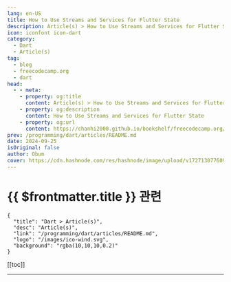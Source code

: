 ```yaml
---
lang: en-US
title: How to Use Streams and Services for Flutter State
description: Article(s) > How to Use Streams and Services for Flutter State
icon: iconfont icon-dart
category: 
  - Dart
  - Article(s)
tag: 
  - blog
  - freecodecamp.org
  - dart
head:
  - - meta:
    - property: og:title
      content: Article(s) > How to Use Streams and Services for Flutter State
    - property: og:description
      content: How to Use Streams and Services for Flutter State
    - property: og:url
      content: https://chanhi2000.github.io/bookshelf/freecodecamp.org/flutter-streams-and-services.html
prev: /programming/dart/articles/README.md
date: 2024-09-25
isOriginal: false
author: Obum
cover: https://cdn.hashnode.com/res/hashnode/image/upload/v1727130776096/a52147fe-e05a-45e7-af73-9f7a9a8510b5.png
---
```


# {{ $frontmatter.title }} 관련

```component VPCard
{
  "title": "Dart > Article(s)",
  "desc": "Article(s)",
  "link": "/programming/dart/articles/README.md",
  "logo": "/images/ico-wind.svg",
  "background": "rgba(10,10,10,0.2)"
}
```

[[toc]]

---

<SiteInfo
  name="How to Use Streams and Services for Flutter State"
  desc="Among the many state management architectures in Flutter, combining Dart streams with singleton classes (services) is an unpopular yet easy architecture. In this article, we’ll explore how to achieve this combination for app-wide state in Flutter. Ta..."
  url="https://freecodecamp.org/news/flutter-streams-and-services/"
  logo="https://cdn.freecodecamp.org/universal/favicons/favicon.ico"
  preview="https://cdn.hashnode.com/res/hashnode/image/upload/v1727130776096/a52147fe-e05a-45e7-af73-9f7a9a8510b5.png"/>

<!-- TODO: 작성 -->

<!--                            
<p>Among the many state management architectures in Flutter, combining Dart streams with singleton classes (services) is an unpopular yet easy architecture.</p>
<p>In this article, we’ll explore how to achieve this combination for app-wide state in Flutter.</p>
<h2 id="heading-table-of-contents">Table of Contents</h2>
<ul>
<li><p><a class="post-section-overview" href="#heading-what-is-app-wide-state-in-flutter">What is App-wide State in Flutter?</a></p>
</li>
<li><p><a class="post-section-overview" href="#heading-what-is-a-stream-in-dart">What is a Stream in Dart?</a></p>
</li>
<li><p><a class="post-section-overview" href="#heading-how-to-create-a-stream-in-dart">How to Create a Stream in Dart</a></p>
</li>
<li><p><a class="post-section-overview" href="#heading-how-to-create-singleton-class-instances-or-services">How to Create Singleton Class Instances (or Services)</a></p>
</li>
<li><p><a class="post-section-overview" href="#heading-how-to-manipulate-state-streams-within-services">How to Manipulate State (streams) Within Services</a></p>
</li>
<li><p><a target="_blank" href="https://untitled+.vscode-resource.vscode-cdn.net/Untitled-1#heading-how-to-manipulate-state-streams-within-services">How to Use Dart Streams in Flutter Widgets</a></p>
</li>
<li><p><a class="post-section-overview" href="#heading-how-to-make-a-service-depend-on-another">How to Make a Service Depend on Another</a></p>
</li>
<li><p><a class="post-section-overview" href="#heading-how-to-improve-streams-with-rxdart-classes-and-extensions">How to Improve Streams with rxdart Classes and Extensions</a></p>
</li>
<li><p><a class="post-section-overview" href="#heading-how-to-update-state-in-applifecycle-callbacks">How to Update State in AppLifecycle Callbacks</a></p>
</li>
<li><p><a target="_blank" href="https://untitled+.vscode-resource.vscode-cdn.net/Untitled-1#heading-how-to-improve-streams-with-rxdart-classes-and-extensions">Flexibi</a><a class="post-section-overview" href="#heading-flexibility-in-state-management">l</a><a target="_blank" href="https://untitled+.vscode-resource.vscode-cdn.net/Untitled-1#heading-how-to-improve-streams-with-rxdart-classes-and-extensions">ity in</a> <a class="post-section-overview" href="#heading-flexibility-in-state-management">State Management</a></p>
</li>
<li><p><a class="post-section-overview" href="#heading-summary">Summary</a></p>
</li>
</ul>
<h2 id="heading-what-is-app-wide-state-in-flutter">What is App-wide State in Flutter?</h2>
<p>App-wide state comprises all variables that are relevant to multiple widgets at the same time. By app-wide state, we don't mean the state that is attached to <code>StatefulWidgets</code>. Those are ephemeral state. Updating them requires local or scoped calls to <a target="_blank" href="https://api.flutter.dev/flutter/widgets/State/setState.html">setState</a>.</p>
<p>In Flutter, app-wide state usually has a separate logical management from UI code. This separated logic is called a state management architecture. We have many state management architectures with which we can engineer app-wide state. Examples include <a target="_blank" href="https://github.com/obumnwabude/write/blob/main/2024/flutter/get-the-link">Provider</a>, <a target="_blank" href="https://github.com/obumnwabude/write/blob/main/2024/flutter/get-the-link">InheritedWidget</a>, <a target="_blank" href="https://github.com/obumnwabude/write/blob/main/2024/flutter/get-the-link">Riverpod</a>, <a target="_blank" href="https://github.com/obumnwabude/write/blob/main/2024/flutter/get-the-link">Bloc</a>, <a target="_blank" href="https://github.com/obumnwabude/write/blob/main/2024/flutter/get-the-link">Redux</a>, <a target="_blank" href="https://github.com/obumnwabude/write/blob/main/2024/flutter/get-the-link">Stacked</a>, and so on. Each of these state management architectures are efficient, good, and opinionated.</p>
<p>While your choice of architecture could vary based on different factors, consider adopting the following architecture in your projects. It involves using Dart streams and services (singleton classes) for keeping track of your app's state.</p>
<h2 id="heading-what-is-a-stream-in-dart">What is a Stream in Dart?</h2>
<p>A <a target="_blank" href="https://dart.dev/libraries/dart-async#stream">stream</a> continuously emits values. You can listen to a stream and constantly get new values when they are emitted. Streams in Dart are the equivalent of <a target="_blank" href="https://rxjs.dev/guide/observable"><code>Observable</code></a> in JavaScript.</p>
<p>In Dart, streams are different from <a target="_blank" href="https://dart.dev/libraries/dart-async#future">futures</a>. The difference is that while a future resolves to one value, a stream will continuously emit various values during its life.</p>
<p>Let's say we have a <code>counter</code> stream that keeps track of some current integer count. This count could be incremented or decremented. To use the values emitted by this <code>counter</code> stream, you listen to the <code>counter</code>. Listening implies calling the <code>.listen</code> method on the stream and handling the emitted value.</p>
<pre class="language-dart" tabindex="0"><code class="language-dart">counter<span class="token punctuation">.</span><span class="token function">listen</span><span class="token punctuation">(</span><span class="token punctuation">(</span>int value<span class="token punctuation">)</span> <span class="token operator">=</span><span class="token operator">&gt;</span> <span class="token function">print</span><span class="token punctuation">(</span><span class="token string-literal"><span class="token string">'Got </span><span class="token interpolation"><span class="token punctuation">$</span><span class="token expression">value</span></span><span class="token string">.'</span></span><span class="token punctuation">)</span><span class="token punctuation">)</span><span class="token punctuation">;</span>
</code></pre>
<h2 id="heading-how-to-create-a-stream-in-dart">How to Create a Stream in Dart</h2>
<p>The <a target="_blank" href="https://dart.dev/libraries/dart-async#stream"><code>Stream</code></a> class comes with multiple factory constructors. They allow you to create various streams for various purposes. They include:</p>
<ul>
<li><p><code>Stream.empty</code></p>
</li>
<li><p><code>Stream.value</code></p>
</li>
<li><p><code>Stream.error</code></p>
</li>
<li><p><code>Stream.fromFuture</code></p>
</li>
<li><p><code>Stream.fromFutures</code></p>
</li>
<li><p><code>Stream.fromIterable</code></p>
</li>
<li><p><code>Stream.multi</code></p>
</li>
<li><p><code>Stream.periodic</code></p>
</li>
<li><p><code>Stream.eventTransformed</code></p>
</li>
</ul>
<p>Each constructor serves a specific purpose as its name suggests.</p>
<p>Another technique of creating a <code>Stream</code> is by obtaining it from a <code>StreamController</code>. You will have to create the <code>StreamController</code> yourself. The advantage of doing this is that the controller allows you to <em>add</em> values to it. When you add values to the controller, they get emitted to listeners of its stream.</p>
<pre class="language-dart" tabindex="0"><code class="language-dart"><span class="token keyword">import</span> <span class="token string-literal"><span class="token string">'dart:async'</span></span><span class="token punctuation">;</span>

<span class="token keyword">void</span> <span class="token function">main</span><span class="token punctuation">(</span><span class="token punctuation">)</span> <span class="token punctuation">{</span>
  <span class="token keyword">final</span> counterCtrl <span class="token operator">=</span> <span class="token class-name">StreamController</span><span class="token generics"><span class="token punctuation">&lt;</span>int<span class="token punctuation">&gt;</span></span><span class="token punctuation">(</span><span class="token punctuation">)</span><span class="token punctuation">;</span>
  counterCtrl<span class="token punctuation">.</span>stream<span class="token punctuation">.</span><span class="token function">listen</span><span class="token punctuation">(</span>print<span class="token punctuation">)</span><span class="token punctuation">;</span>
  counterCtrl<span class="token punctuation">.</span><span class="token function">add</span><span class="token punctuation">(</span><span class="token number">1</span><span class="token punctuation">)</span><span class="token punctuation">;</span> <span class="token comment">// prints 1</span>
<span class="token punctuation">}</span>
</code></pre>
<p>The problem with the default <code>StreamController</code> from the <code>dart:async</code> library is that it allows only one listener. It is unicast. If you attempt attaching another listener to this stream obtained from <code>StreamController</code>, it will throw a "bad state" error.</p>
<p>This issue is solved by the <code>BehaviorSubject</code> class from the <a target="_blank" href="https://pub.dev/packages/rxdart"><code>rxdart</code></a> package. Technically, <code>BehaviorSubject</code> is a <code>StreamController</code>. The difference is that it has more features like:</p>
<ol>
<li><p>Allows multiple listeners (very important).</p>
</li>
<li><p>Caches the latest emitted value or error.</p>
</li>
<li><p>Emits the latest cached value/error to a new listener once it newly subscribes.</p>
</li>
<li><p>Allows you to synchronously read the current (or last emitted) value from it.</p>
</li>
<li><p>Allows you to add values to it if it doesn't yet have any listener (the default <code>StreamController</code> doesn’t allow this).</p>
</li>
</ol>
<p>The <code>rxdart</code> package extends the capabilities of Dart streams. For example, it provides you with <code>BehaviorSubject</code>. Also, it exposes classes and extensions that allow more stream manipulations. To use the <code>rxdart</code> package, add it to your project's dependencies from pub using the following command:</p>
<pre class="language-bash" tabindex="0"><code class="language-bash">flutter pub <span class="token function">add</span> rxdart
</code></pre>
<p>Then import it in your project's Dart files. From there, you can create <code>BehaviorSubject</code> (more robust <code>StreamController</code>) that can allow multiple listeners while allowing you to control them (adding values to the streams).</p>
<pre class="language-dart" tabindex="0"><code class="language-dart"><span class="token keyword">import</span> <span class="token string-literal"><span class="token string">'package:rxdart/rxdart.dart'</span></span><span class="token punctuation">;</span>

<span class="token keyword">void</span> <span class="token function">main</span><span class="token punctuation">(</span><span class="token punctuation">)</span> <span class="token punctuation">{</span>
  <span class="token comment">// Create a BehaviorSubject.</span>
  <span class="token comment">//</span>
  <span class="token comment">// Asides from creating the BehaviorSubject, we can also  </span>
  <span class="token comment">// immediately add a value to it using Dart's cascade operator.</span>
  <span class="token keyword">final</span> counterBS <span class="token operator">=</span> <span class="token class-name">BehaviorSubject</span><span class="token generics"><span class="token punctuation">&lt;</span>int<span class="token punctuation">&gt;</span></span><span class="token punctuation">(</span><span class="token punctuation">)</span><span class="token punctuation">.</span><span class="token punctuation">.</span><span class="token function">add</span><span class="token punctuation">(</span><span class="token number">0</span><span class="token punctuation">)</span><span class="token punctuation">;</span>

  counterBS<span class="token punctuation">.</span>stream<span class="token punctuation">.</span><span class="token function">listen</span><span class="token punctuation">(</span>print<span class="token punctuation">)</span><span class="token punctuation">;</span> <span class="token comment">// prints 0</span>
  counterBS<span class="token punctuation">.</span>stream<span class="token punctuation">.</span><span class="token function">listen</span><span class="token punctuation">(</span>print<span class="token punctuation">)</span><span class="token punctuation">;</span> <span class="token comment">// prints 0</span>
  counterBS<span class="token punctuation">.</span><span class="token function">add</span><span class="token punctuation">(</span><span class="token number">1</span><span class="token punctuation">)</span><span class="token punctuation">;</span> <span class="token comment">// prints 1 twice</span>
<span class="token punctuation">}</span>
</code></pre>
<p>Now that we can create streams (and listen to them), we need the exact same streams to be available to every part of our Flutter apps.</p>
<p>To ensure that it is the same instance of streams that different parts of our Flutter apps are accessing, we can expose the streams from singleton class instances that we create in the project.</p>
<h2 id="heading-how-to-create-singleton-class-instances-or-services">How to Create Singleton Class Instances (or Services)</h2>
<p>When something is called a singleton, it means only one of it exists. For example, we can say the sun is a singleton star because we have only one sun.</p>
<p>When it comes to programming, we use a singleton when we need the same copy of an object everywhere. Already, the <a target="_blank" href="https://en.m.wikipedia.org/wiki/Static_variable"><code>static</code></a> properties of a class are singletons to every instance of that class. When you declare a field or method as <code>static</code>, you're telling the runtime engine to always reuse the same static item.</p>
<p>This explains why <code>static</code> properties are used as constants. It's another reason why we use them without instantiating an object. Furthermore, in Flutter, we conventionally use static properties as a means to obtain new or existing instances of a class. For example, many Flutter classes (<code>MediaQuery</code>, <code>Navigator</code>, <code>ThemeData</code>, and so on) have a static <code>.of</code> method for obtaining their instances.</p>
<p>In this streams and services architecture, we expose only one instance from a class with the <code>static</code> keyword. At the same time, we hide that class constructor. Hiding the constructor ensures that no other Dart code outside the Dart file can create another instance of the same class. Doing this maintains the instance as a singleton.</p>
<p>Following common conventions, we can call this class a service. Any other Dart file in the project can listen to the exposed stream(s) from the service class and always get updated values emitted to it.</p>
<p>Services here are holders of app-wide state. Each service is a logical container of related features. In any other part of the code, through these services, we can access app-wide state variables (in our case, streams). In a production application, we could have an authentication service, another for notifications, another for files, and so on.</p>
<p>To have an app-wide available service (singleton class) with a stream in it:</p>
<ol>
<li><p>Create a service class.</p>
</li>
<li><p>Create a private constructor (so that no other Dart code outside the class can instantiate it).</p>
</li>
<li><p>Create a static private instance of that very class.</p>
</li>
<li><p>Expose this private instance as the singleton.</p>
</li>
<li><p>Create a private <code>BehaviorSubject</code> in that class.</p>
</li>
<li><p>Expose the <code>BehaviorSubject</code> stream as a public static getter from the class.</p>
</li>
</ol>
<pre class="language-dart" tabindex="0"><code class="language-dart"><span class="token comment">/* In counter_service.dart file */</span>
<span class="token keyword">import</span> <span class="token string-literal"><span class="token string">'package:rxdart/rxdart.dart'</span></span><span class="token punctuation">;</span>

<span class="token comment">// 1. Create a class</span>
<span class="token comment">// </span>
<span class="token comment">// The class name with "Service" appended to it indicates </span>
<span class="token comment">// that it is an app-wide state object.</span>
<span class="token keyword">class</span> <span class="token class-name">CounterService</span> <span class="token punctuation">{</span>
  <span class="token comment">// 2. Create a private constructor.</span>
  <span class="token comment">//</span>
  <span class="token comment">// This "just-underscore" constructor works. If we want, we could  </span>
  <span class="token comment">// still add a name after the underscore. The main thing is that </span>
  <span class="token comment">// underscore makes the constructor to be a private one.</span>
  <span class="token class-name">CounterService</span><span class="token punctuation">.</span><span class="token function">_</span><span class="token punctuation">(</span><span class="token punctuation">)</span><span class="token punctuation">;</span>

  <span class="token comment">// 3. Create a static private instance.</span>
  <span class="token comment">// </span>
  <span class="token comment">// Prefixing underscore (_) to the variable name makes it private.</span>
  <span class="token comment">// By being private, no other Dart code outside this file can directly </span>
  <span class="token comment">// access it.</span>
  <span class="token keyword">static</span> <span class="token keyword">final</span> _instance <span class="token operator">=</span> <span class="token class-name">CounterService</span><span class="token punctuation">.</span><span class="token function">_</span><span class="token punctuation">(</span><span class="token punctuation">)</span><span class="token punctuation">;</span>

  <span class="token comment">// 4. Expose this private instance as the singleton.</span>
  <span class="token keyword">static</span> <span class="token class-name">CounterService</span> <span class="token keyword">get</span> instance <span class="token operator">=</span><span class="token operator">&gt;</span> _instance<span class="token punctuation">;</span>

  <span class="token comment">// 5. Create a private BehaviorSubject.</span>
  <span class="token keyword">final</span> _counterBS <span class="token operator">=</span> <span class="token class-name">BehaviorSubject</span><span class="token generics"><span class="token punctuation">&lt;</span>int<span class="token punctuation">&gt;</span></span><span class="token punctuation">(</span><span class="token punctuation">)</span><span class="token punctuation">.</span><span class="token punctuation">.</span><span class="token function">add</span><span class="token punctuation">(</span><span class="token number">0</span><span class="token punctuation">)</span><span class="token punctuation">;</span>

  <span class="token comment">// 6. Expose the BehaviorSubject's Stream.</span>
  <span class="token class-name">Stream</span><span class="token generics"><span class="token punctuation">&lt;</span>int<span class="token punctuation">&gt;</span></span> <span class="token keyword">get</span> countStream <span class="token operator">=</span><span class="token operator">&gt;</span> _counterBS<span class="token punctuation">.</span>stream<span class="token punctuation">;</span>

  <span class="token comment">// Also, if need be, expose the BehaviorSubject's current as a getter.</span>
  int <span class="token keyword">get</span> currentCount <span class="token operator">=</span><span class="token operator">&gt;</span> _counterBS<span class="token punctuation">.</span>value<span class="token punctuation">;</span>
<span class="token punctuation">}</span>

<span class="token comment">/* In any other Dart file in the project */</span>
<span class="token keyword">import</span> <span class="token string-literal"><span class="token string">'counter_service.dart'</span></span>

<span class="token comment">// Attach a listener to the stream</span>
<span class="token class-name">CounterService</span><span class="token punctuation">.</span>instance<span class="token punctuation">.</span>countStream<span class="token punctuation">.</span><span class="token function">listen</span><span class="token punctuation">(</span><span class="token punctuation">(</span>count<span class="token punctuation">)</span> <span class="token punctuation">{</span>
   <span class="token comment">// Use the count as use wish. Code you write within this </span>
   <span class="token comment">// listener's block will be called whenever count is </span>
   <span class="token comment">// update/re-emitted.</span>

   <span class="token function">print</span><span class="token punctuation">(</span>count<span class="token punctuation">)</span><span class="token punctuation">;</span> <span class="token comment">// prints 0</span>
<span class="token punctuation">}</span><span class="token punctuation">)</span><span class="token punctuation">;</span>

<span class="token comment">// Read the current stream value just once without subscribing</span>
<span class="token function">print</span><span class="token punctuation">(</span><span class="token class-name">CounterService</span><span class="token punctuation">.</span>instance<span class="token punctuation">.</span>currentCount<span class="token punctuation">)</span><span class="token punctuation">;</span> <span class="token comment">// prints 0</span>
</code></pre>
<h2 id="heading-how-to-manipulate-state-streams-within-services">How to Manipulate State (Streams) Within Services</h2>
<p>Most times, each service will have multiple streams. This is as expected, given that, for a given logical state feature, there would be multiple variables affecting it. Therefore, where need be, don't hesitate to declare multiple <code>BehaviorSubject</code> (while exposing their streams) within the same service class.</p>
<p>For each stream, you want to control its data. That's why we are using <code>BehaviorSubject</code>, so that we can add values to it when there is a need to update state.</p>
<p>Different events (whether from the user or your servers) can be the cause of such state updates. You want to trigger state updates (or add values to streams) anytime those events occur.</p>
<p>You could always poll your backend and emit changes to your streams if any event happens. You could also emit values based on changes in other services. In addition, if need be, services should also expose relevant methods that will update their streams. In turn, other parts of the app can call these methods and trigger changes. The obvious advantage is that every listener will respectively get the new stream value emitted to them.</p>
<pre class="language-dart" tabindex="0"><code class="language-dart"><span class="token comment">/* In counter_service.dart file */</span>
<span class="token keyword">import</span> <span class="token string-literal"><span class="token string">'package:rxdart/rxdart.dart'</span></span><span class="token punctuation">;</span>

<span class="token keyword">class</span> <span class="token class-name">CounterService</span> <span class="token punctuation">{</span>
  <span class="token class-name">CounterService</span><span class="token punctuation">.</span><span class="token function">_</span><span class="token punctuation">(</span><span class="token punctuation">)</span><span class="token punctuation">;</span>
  <span class="token keyword">static</span> <span class="token keyword">final</span> _instance <span class="token operator">=</span> <span class="token class-name">CounterService</span><span class="token punctuation">.</span><span class="token function">_</span><span class="token punctuation">(</span><span class="token punctuation">)</span><span class="token punctuation">;</span>
  <span class="token keyword">static</span> <span class="token class-name">CounterService</span> <span class="token keyword">get</span> instance <span class="token operator">=</span><span class="token operator">&gt;</span> _instance<span class="token punctuation">;</span>

  <span class="token keyword">final</span> _counterBS <span class="token operator">=</span> <span class="token class-name">BehaviorSubject</span><span class="token generics"><span class="token punctuation">&lt;</span>int<span class="token punctuation">&gt;</span></span><span class="token punctuation">(</span><span class="token punctuation">)</span><span class="token punctuation">.</span><span class="token punctuation">.</span><span class="token function">add</span><span class="token punctuation">(</span><span class="token number">0</span><span class="token punctuation">)</span><span class="token punctuation">;</span>
  <span class="token class-name">Stream</span><span class="token generics"><span class="token punctuation">&lt;</span>int<span class="token punctuation">&gt;</span></span> <span class="token keyword">get</span> countStream <span class="token operator">=</span><span class="token operator">&gt;</span> _counterBS<span class="token punctuation">.</span>stream<span class="token punctuation">;</span>
  int <span class="token keyword">get</span> currentCount <span class="token operator">=</span><span class="token operator">&gt;</span> _counterBS<span class="token punctuation">.</span>value<span class="token punctuation">;</span>

  <span class="token comment">// Incrementing/Decrementing the counter will trigger state updates.</span>
  <span class="token keyword">void</span> <span class="token function">incrementCount</span><span class="token punctuation">(</span><span class="token punctuation">)</span> <span class="token operator">=</span><span class="token operator">&gt;</span> _counterBS<span class="token punctuation">.</span><span class="token function">add</span><span class="token punctuation">(</span>currentCount <span class="token operator">+</span> <span class="token number">1</span><span class="token punctuation">)</span><span class="token punctuation">;</span>
  <span class="token keyword">void</span> <span class="token function">decrementCount</span><span class="token punctuation">(</span><span class="token punctuation">)</span> <span class="token operator">=</span><span class="token operator">&gt;</span> _counterBS<span class="token punctuation">.</span><span class="token function">add</span><span class="token punctuation">(</span>currentCount <span class="token operator">-</span> <span class="token number">1</span><span class="token punctuation">)</span><span class="token punctuation">;</span>
<span class="token punctuation">}</span>

<span class="token comment">/* In another Dart file in the project */</span>
<span class="token keyword">import</span> <span class="token string-literal"><span class="token string">'counter_service.dart'</span></span>

<span class="token keyword">void</span> <span class="token function">main</span><span class="token punctuation">(</span><span class="token punctuation">)</span> <span class="token punctuation">{</span>
  <span class="token keyword">final</span> service <span class="token operator">=</span> <span class="token class-name">CounterService</span><span class="token punctuation">.</span>instance<span class="token punctuation">;</span>
  service<span class="token punctuation">.</span>countStream<span class="token punctuation">.</span><span class="token function">listen</span><span class="token punctuation">(</span>print<span class="token punctuation">)</span><span class="token punctuation">;</span> <span class="token comment">// prints 0</span>
  service<span class="token punctuation">.</span><span class="token function">incrementCount</span><span class="token punctuation">(</span><span class="token punctuation">)</span><span class="token punctuation">;</span> <span class="token comment">// causes 1 to be printed</span>
  service<span class="token punctuation">.</span><span class="token function">decrementCount</span><span class="token punctuation">(</span><span class="token punctuation">)</span><span class="token punctuation">;</span> <span class="token comment">// causes 0 to be printed</span>
<span class="token punctuation">}</span>
</code></pre>
<p>For a more concrete example, let's say we have an <code>AuthenticationService</code>. It declares some <code>_userBS</code> and exposes a <code>currentUser</code> stream with type <code>Stream&lt;User?&gt;</code>, the user will be valid if authenticated or <code>null</code> if signed out. This auth service will naturally have <code>signIn</code> and <code>signOut</code> which can both add values to <code>_userBS</code>. The sign-up and login screens can each call <code>signIn</code> whereas the “switch account” and “log out” buttons can each call <code>signOut</code>.</p>
<pre class="language-dart" tabindex="0"><code class="language-dart"><span class="token comment">/* In user.dart */</span>
<span class="token comment">// A simple user with only email and username for demo purposes. </span>
<span class="token comment">// Your User model/schema would have more properties.</span>
<span class="token keyword">class</span> <span class="token class-name">User</span> <span class="token punctuation">{</span>
  <span class="token keyword">final</span> <span class="token class-name">String</span> email<span class="token punctuation">;</span>
  <span class="token keyword">final</span> <span class="token class-name">String</span> username<span class="token punctuation">;</span>

  <span class="token keyword">const</span> <span class="token class-name">User</span><span class="token punctuation">(</span><span class="token keyword">this</span><span class="token punctuation">.</span>email<span class="token punctuation">,</span> <span class="token keyword">this</span><span class="token punctuation">.</span>username<span class="token punctuation">)</span><span class="token punctuation">;</span>
<span class="token punctuation">}</span>

<span class="token comment">/* In authentication_service.dart */</span>
<span class="token keyword">import</span> <span class="token string-literal"><span class="token string">'package:rxdart/rxdart.dart'</span></span><span class="token punctuation">;</span>
<span class="token keyword">import</span> <span class="token string-literal"><span class="token string">'user.dart'</span></span><span class="token punctuation">;</span>

<span class="token keyword">class</span> <span class="token class-name">AuthenticationService</span> <span class="token punctuation">{</span>
   <span class="token class-name">AuthenticationService</span><span class="token punctuation">.</span><span class="token function">_</span><span class="token punctuation">(</span><span class="token punctuation">)</span><span class="token punctuation">;</span>
   <span class="token keyword">static</span> <span class="token keyword">final</span> _instance <span class="token operator">=</span> <span class="token class-name">AuthenticationService</span><span class="token punctuation">.</span><span class="token function">_</span><span class="token punctuation">(</span><span class="token punctuation">)</span><span class="token punctuation">;</span>
   <span class="token keyword">static</span> <span class="token class-name">AuthenticationService</span> instance <span class="token operator">=</span><span class="token operator">&gt;</span> _instance<span class="token punctuation">;</span>

   <span class="token comment">// User BehaviorSubject and its stream.</span>
   <span class="token keyword">final</span> _userBS <span class="token operator">=</span> <span class="token class-name">BehaviorSubject</span><span class="token generics"><span class="token punctuation">&lt;</span><span class="token class-name">User</span><span class="token operator">?</span><span class="token punctuation">&gt;</span></span><span class="token punctuation">(</span><span class="token punctuation">)</span><span class="token punctuation">.</span><span class="token punctuation">.</span><span class="token function">add</span><span class="token punctuation">(</span><span class="token keyword">null</span><span class="token punctuation">)</span><span class="token punctuation">;</span>
   <span class="token class-name">Stream</span><span class="token generics"><span class="token punctuation">&lt;</span><span class="token class-name">User</span><span class="token operator">?</span><span class="token punctuation">&gt;</span></span> <span class="token keyword">get</span> currentUser <span class="token operator">=</span><span class="token operator">&gt;</span> _userBS<span class="token punctuation">.</span>stream<span class="token punctuation">;</span>

   <span class="token comment">// signIn adds a new User to the stream.</span>
   <span class="token keyword">void</span> <span class="token function">signIn</span><span class="token punctuation">(</span><span class="token class-name">String</span> email<span class="token punctuation">,</span> <span class="token class-name">String</span> username<span class="token punctuation">}</span><span class="token punctuation">)</span> <span class="token punctuation">{</span>
     _userBS<span class="token punctuation">.</span><span class="token function">add</span><span class="token punctuation">(</span><span class="token class-name">User</span><span class="token punctuation">(</span>email<span class="token punctuation">,</span> username<span class="token punctuation">)</span><span class="token punctuation">)</span><span class="token punctuation">;</span>
   <span class="token punctuation">}</span>

   <span class="token comment">// signOut sets the currentUser as null</span>
   <span class="token keyword">void</span> <span class="token function">signOut</span><span class="token punctuation">(</span><span class="token punctuation">)</span> <span class="token operator">=</span><span class="token operator">&gt;</span> _userBS<span class="token punctuation">.</span><span class="token function">add</span><span class="token punctuation">(</span><span class="token keyword">null</span><span class="token punctuation">)</span><span class="token punctuation">;</span>

   <span class="token comment">// signIn and signOut methods that tamper the state could do other </span>
   <span class="token comment">// actions like recording analytics or carrying out navigation.</span>
   <span class="token comment">// Also, they could do some validation or run some checks before</span>
   <span class="token comment">// emitting values. The idea is that you get comfortable with</span>
   <span class="token comment">// updating the values of BehaviorSubject (hence emitting streams) </span>
   <span class="token comment">// from controlled methods within the service.</span>
<span class="token punctuation">}</span>
</code></pre>
<p>Another state manipulation point is at initializing services. Some streams may warrant an asynchronous initializer before they should be used. You can define <code>init</code> methods in the services, and call the methods before calling <a target="_blank" href="https://api.flutter.dev/flutter/widgets/runApp.html"><code>runApp</code></a> in the topmost main method in Flutter.</p>
<p><code>init</code> methods may be "localStorage"-saved values from previous app runs. They can make API calls, check permissions, or set up <a target="_blank" href="https://api.flutter.dev/flutter/services/EventChannel-class.html">EventChannel</a> listeners. When you call them before <code>runApp</code>, be sure to call <code>ensureInitialized()</code> from <a target="_blank" href="https://api.flutter.dev/flutter/widgets/WidgetsFlutterBinding-class.html"><code>WidgetsFlutterBinding</code></a> before initializing the services. This is especially mandatory if any of the service <code>init</code> code will access a <a target="_blank" href="https://docs.flutter.dev/platform-integration/platform-channels"><code>PlatformChannel</code></a>.</p>
<pre class="language-dart" tabindex="0"><code class="language-dart"><span class="token comment">/* authentication_service.dart */</span>
<span class="token comment">// ... imports</span>
<span class="token keyword">class</span> <span class="token class-name">AuthenticationService</span> <span class="token punctuation">{</span>
  <span class="token comment">// ... other code</span>

  <span class="token comment">// initialize the service and carry-out other setups if need be.</span>
  <span class="token class-name">Future</span><span class="token generics"><span class="token punctuation">&lt;</span><span class="token keyword">void</span><span class="token punctuation">&gt;</span></span> <span class="token function">init</span><span class="token punctuation">(</span><span class="token punctuation">)</span> <span class="token keyword">async</span> <span class="token operator">=</span><span class="token operator">&gt;</span> _userBS<span class="token punctuation">.</span><span class="token function">add</span><span class="token punctuation">(</span><span class="token keyword">await</span> <span class="token function">_fetchSavedUser</span><span class="token punctuation">(</span><span class="token punctuation">)</span><span class="token punctuation">)</span><span class="token punctuation">;</span>
<span class="token punctuation">}</span>

<span class="token comment">/* main.dart */</span>
<span class="token keyword">import</span> <span class="token string-literal"><span class="token string">'package:flutter/material.dart'</span></span><span class="token punctuation">;</span>
<span class="token keyword">import</span> <span class="token string-literal"><span class="token string">'authentication_service.dart'</span></span><span class="token punctuation">;</span>

<span class="token class-name">Future</span><span class="token generics"><span class="token punctuation">&lt;</span><span class="token keyword">void</span><span class="token punctuation">&gt;</span></span> <span class="token function">main</span><span class="token punctuation">(</span><span class="token punctuation">)</span> <span class="token keyword">async</span> <span class="token punctuation">{</span>
  <span class="token class-name">WidgetsFlutterBinding</span><span class="token punctuation">.</span><span class="token function">ensureInitialized</span><span class="token punctuation">(</span><span class="token punctuation">)</span><span class="token punctuation">;</span>

  <span class="token comment">// Initialize the service to be sure it is up and running before</span>
  <span class="token comment">// launching the app. You could also initialize other services here.</span>
  <span class="token comment">// Only do this if they are carrying out asynchronous executions,</span>
  <span class="token comment">// and the results need to be ready before the UI launches.</span>
  <span class="token keyword">await</span> <span class="token class-name">AuthenticationService</span><span class="token punctuation">.</span>instance<span class="token punctuation">.</span><span class="token function">init</span><span class="token punctuation">(</span><span class="token punctuation">)</span><span class="token punctuation">;</span>

  <span class="token function">runApp</span><span class="token punctuation">(</span><span class="token keyword">const</span> <span class="token class-name">MyApp</span><span class="token punctuation">(</span><span class="token punctuation">)</span><span class="token punctuation">)</span><span class="token punctuation">;</span>
<span class="token punctuation">}</span>
</code></pre>
<h2 id="heading-how-to-use-dart-streams-in-flutter-widgets">How to Use Dart Streams in Flutter Widgets</h2>
<p>Flutter comes with a built-in <a target="_blank" href="https://api.flutter.dev/flutter/widgets/StreamBuilder-class.html">StreamBuilder</a> widget. It takes a stream and a builder function. This builder function will get a <code>BuildContext</code> and snapshot data about the stream. The function should always return a widget.</p>
<p>When building UIs, you can wrap UI parts that depend on or display values emitted from app-wide streams in <code>StreamBuilders</code>. That way, once the stream emits a value, Flutter auto-rebuilds the children widget of the <code>StreamBuilders</code> with the latest values.</p>
<pre class="language-dart" tabindex="0"><code class="language-dart"><span class="token keyword">import</span> <span class="token string-literal"><span class="token string">'package:flutter/material.dart'</span></span><span class="token punctuation">;</span>
<span class="token keyword">import</span> <span class="token string-literal"><span class="token string">'counter_service.dart'</span></span><span class="token punctuation">;</span>

<span class="token keyword">class</span> <span class="token class-name">CounterWidget</span> <span class="token keyword">extends</span> <span class="token class-name">StatelessWidget</span> <span class="token punctuation">{</span>
  <span class="token metadata function">@override</span>
  <span class="token class-name">Widget</span> <span class="token function">build</span><span class="token punctuation">(</span><span class="token class-name">BuildContext</span> context<span class="token punctuation">)</span> <span class="token punctuation">{</span>
    <span class="token keyword">return</span> <span class="token class-name">StreamBuilder</span><span class="token generics"><span class="token punctuation">&lt;</span>int<span class="token punctuation">&gt;</span></span><span class="token punctuation">(</span>
      stream<span class="token punctuation">:</span> <span class="token class-name">CounterService</span><span class="token punctuation">.</span>instance<span class="token punctuation">.</span>countStream<span class="token punctuation">,</span> <span class="token comment">// The stream to listen to</span>
      initialData<span class="token punctuation">:</span> <span class="token class-name">CounterService</span><span class="token punctuation">.</span>instance<span class="token punctuation">.</span>currentCount<span class="token punctuation">,</span> <span class="token comment">// Initial value</span>
      builder<span class="token punctuation">:</span> <span class="token punctuation">(</span>context<span class="token punctuation">,</span> snapshot<span class="token punctuation">)</span> <span class="token punctuation">{</span>
        <span class="token comment">// Check if the snapshot has data</span>
        <span class="token keyword">if</span> <span class="token punctuation">(</span>snapshot<span class="token punctuation">.</span>hasData<span class="token punctuation">)</span> <span class="token punctuation">{</span>
          <span class="token keyword">return</span> <span class="token class-name">Text</span><span class="token punctuation">(</span><span class="token string-literal"><span class="token string">'Counter: </span><span class="token interpolation"><span class="token punctuation">${</span><span class="token expression">snapshot<span class="token punctuation">.</span>data</span><span class="token punctuation">}</span></span><span class="token string">'</span></span><span class="token punctuation">,</span> style<span class="token punctuation">:</span> <span class="token class-name">TextStyle</span><span class="token punctuation">(</span>fontSize<span class="token punctuation">:</span> <span class="token number">24</span><span class="token punctuation">)</span><span class="token punctuation">)</span><span class="token punctuation">;</span>
        <span class="token punctuation">}</span> <span class="token keyword">else</span> <span class="token punctuation">{</span>
          <span class="token comment">// Handle any error or empty state</span>
          <span class="token keyword">return</span> <span class="token class-name">Text</span><span class="token punctuation">(</span><span class="token string-literal"><span class="token string">'Loading...'</span></span><span class="token punctuation">,</span> style<span class="token punctuation">:</span> <span class="token class-name">TextStyle</span><span class="token punctuation">(</span>fontSize<span class="token punctuation">:</span> <span class="token number">24</span><span class="token punctuation">)</span><span class="token punctuation">)</span><span class="token punctuation">;</span>
        <span class="token punctuation">}</span>
      <span class="token punctuation">}</span><span class="token punctuation">,</span>
    <span class="token punctuation">)</span><span class="token punctuation">;</span>
  <span class="token punctuation">}</span>
<span class="token punctuation">}</span>
</code></pre>
<p><code>StreamBuilders</code> are great tools. However, there are times when it is not suitable to use them. For example:</p>
<ul>
<li><p>When a given UI screen depends on multiple streams that are exposed by the same or different services.</p>
</li>
<li><p>When you want to do some computation on the stream values before rendering them in the UI.</p>
</li>
</ul>
<p>In those cases, we need to listen to the streams separately in <code>initState</code>, set values through <code>setState</code> calls (to update the UI), and dispose of the <code>StreamSubscriptions</code> in the StatefulWidget's <code>dispose</code> method.</p>
<p>Listening to the streams separately allows us to perform any customizations or to merge data when the streams emit values. In addition, we make our UI code easier to read given that we’ve taken out logic-related code from the build method. However, we should do this only when necessary: <code>StreamBuilders</code> will, most of the time, be sufficient.</p>
<pre class="language-dart" tabindex="0"><code class="language-dart"><span class="token keyword">import</span> <span class="token string-literal"><span class="token string">'dart:async'</span></span><span class="token punctuation">;</span>

<span class="token keyword">import</span> <span class="token string-literal"><span class="token string">'package:flutter/material.dart'</span></span><span class="token punctuation">;</span>
<span class="token keyword">import</span> <span class="token string-literal"><span class="token string">'counter_service.dart'</span></span><span class="token punctuation">;</span>

<span class="token keyword">class</span> <span class="token class-name">CounterStatefulWidget</span> <span class="token keyword">extends</span> <span class="token class-name">StatefulWidget</span> <span class="token punctuation">{</span>
  <span class="token keyword">const</span> <span class="token class-name">CounterStatefulWidget</span><span class="token punctuation">(</span><span class="token punctuation">{</span><span class="token keyword">super</span><span class="token punctuation">.</span>key<span class="token punctuation">}</span><span class="token punctuation">)</span><span class="token punctuation">;</span>

  <span class="token metadata function">@override</span>
  _CounterStatefulWidgetState <span class="token function">createState</span><span class="token punctuation">(</span><span class="token punctuation">)</span> <span class="token operator">=</span><span class="token operator">&gt;</span> <span class="token function">_CounterStatefulWidgetState</span><span class="token punctuation">(</span><span class="token punctuation">)</span><span class="token punctuation">;</span>
<span class="token punctuation">}</span>

<span class="token keyword">class</span> _CounterStatefulWidgetState <span class="token keyword">extends</span> <span class="token class-name">State</span><span class="token generics"><span class="token punctuation">&lt;</span><span class="token class-name">CounterStatefulWidget</span><span class="token punctuation">&gt;</span></span> <span class="token punctuation">{</span>
  late <span class="token class-name">StreamSubscription</span><span class="token generics"><span class="token punctuation">&lt;</span>int<span class="token punctuation">&gt;</span></span> counterSub<span class="token punctuation">;</span>
  int count <span class="token operator">=</span> <span class="token class-name">CounterService</span><span class="token punctuation">.</span>instance<span class="token punctuation">.</span>currentCount<span class="token punctuation">;</span>

  <span class="token metadata function">@override</span>
  <span class="token keyword">void</span> <span class="token function">initState</span><span class="token punctuation">(</span><span class="token punctuation">)</span> <span class="token punctuation">{</span>
    <span class="token keyword">super</span><span class="token punctuation">.</span><span class="token function">initState</span><span class="token punctuation">(</span><span class="token punctuation">)</span><span class="token punctuation">;</span>

    <span class="token comment">// Initialize the stream subscription</span>
    counterSub <span class="token operator">=</span> <span class="token class-name">CounterService</span><span class="token punctuation">.</span>instance<span class="token punctuation">.</span>countStream<span class="token punctuation">.</span><span class="token function">listen</span><span class="token punctuation">(</span><span class="token punctuation">(</span>count<span class="token punctuation">)</span> <span class="token punctuation">{</span>
      <span class="token comment">// Update state on new stream value</span>
      <span class="token function">setState</span><span class="token punctuation">(</span><span class="token punctuation">(</span><span class="token punctuation">)</span> <span class="token operator">=</span><span class="token operator">&gt;</span> <span class="token keyword">this</span><span class="token punctuation">.</span>count <span class="token operator">=</span> count<span class="token punctuation">)</span><span class="token punctuation">;</span>
    <span class="token punctuation">}</span><span class="token punctuation">)</span><span class="token punctuation">;</span>
  <span class="token punctuation">}</span>

  <span class="token metadata function">@override</span>
  <span class="token keyword">void</span> <span class="token function">dispose</span><span class="token punctuation">(</span><span class="token punctuation">)</span> <span class="token punctuation">{</span>
    <span class="token comment">// Dispose of the stream subscription to avoid memory leaks</span>
    counterSub<span class="token punctuation">.</span><span class="token function">cancel</span><span class="token punctuation">(</span><span class="token punctuation">)</span><span class="token punctuation">;</span>
    <span class="token keyword">super</span><span class="token punctuation">.</span><span class="token function">dispose</span><span class="token punctuation">(</span><span class="token punctuation">)</span><span class="token punctuation">;</span>
  <span class="token punctuation">}</span>

  <span class="token metadata function">@override</span>
  <span class="token class-name">Widget</span> <span class="token function">build</span><span class="token punctuation">(</span><span class="token class-name">BuildContext</span> context<span class="token punctuation">)</span> <span class="token punctuation">{</span>
    <span class="token keyword">return</span> <span class="token class-name">Text</span><span class="token punctuation">(</span><span class="token string-literal"><span class="token string">'Counter: </span><span class="token interpolation"><span class="token punctuation">$</span><span class="token expression">count</span></span><span class="token string">'</span></span><span class="token punctuation">,</span> style<span class="token punctuation">:</span> <span class="token class-name">TextStyle</span><span class="token punctuation">(</span>fontSize<span class="token punctuation">:</span> <span class="token number">24</span><span class="token punctuation">)</span><span class="token punctuation">)</span><span class="token punctuation">;</span>
  <span class="token punctuation">}</span>
<span class="token punctuation">}</span>
</code></pre>
<p>The example above demonstrates listening and disposing from outside the build method. The example is not a good use case of when you should do that.</p>
<h2 id="heading-how-to-make-a-service-depend-on-another">How to Make a Service Depend on Another</h2>
<p>In complex applications, it's common to have services that depend on each other. The dependent service can listen to streams and call methods of the independent service. Also, the dependent service can import and reference the independent service just as we’ve been doing in UI code above.</p>
<p>For instance, if we are building an e-commerce app, a <code>CartService</code> may depend on an <code>AuthenticationService</code> to fetch carts and orders for the signed-in user. If the user signs out, some <code>currentUser</code> stream in the <code>AuthenticationService</code> will emit <code>null</code>. In turn, the listening <code>CartService</code> will update the cart. When next a new user signs in, it will fetch the new cart.</p>
<pre class="language-dart" tabindex="0"><code class="language-dart"><span class="token keyword">import</span> <span class="token string-literal"><span class="token string">'package:rxdart/rxdart.dart'</span></span><span class="token punctuation">;</span>
<span class="token keyword">import</span> <span class="token string-literal"><span class="token string">'authentication_service.dart'</span></span><span class="token punctuation">;</span>

<span class="token comment">// Item model representing a cart item.</span>
<span class="token keyword">class</span> <span class="token class-name">CartItem</span> <span class="token punctuation">{</span>
  <span class="token keyword">final</span> <span class="token class-name">String</span> name<span class="token punctuation">;</span>
  <span class="token keyword">final</span> int quantity<span class="token punctuation">;</span>

  <span class="token keyword">const</span> <span class="token class-name">CartItem</span><span class="token punctuation">(</span><span class="token keyword">this</span><span class="token punctuation">.</span>name<span class="token punctuation">,</span> <span class="token keyword">this</span><span class="token punctuation">.</span>quantity<span class="token punctuation">)</span><span class="token punctuation">;</span>
<span class="token punctuation">}</span>

<span class="token comment">// CartService to manage the user's shopping cart.</span>
<span class="token keyword">class</span> <span class="token class-name">CartService</span> <span class="token punctuation">{</span>
  <span class="token comment">// ...</span>

  <span class="token comment">// Dependency on AuthenticationService.</span>
  <span class="token keyword">final</span> _auth <span class="token operator">=</span> <span class="token class-name">AuthenticationService</span><span class="token punctuation">.</span>instance<span class="token punctuation">;</span>

  <span class="token keyword">final</span> _cartItemsBS <span class="token operator">=</span> <span class="token class-name">BehaviorSubject</span><span class="token generics"><span class="token punctuation">&lt;</span><span class="token class-name">List</span><span class="token punctuation">&lt;</span><span class="token class-name">CartItem</span><span class="token punctuation">&gt;</span><span class="token punctuation">&gt;</span></span><span class="token punctuation">(</span><span class="token punctuation">)</span><span class="token punctuation">;</span>
  <span class="token class-name">Stream</span><span class="token generics"><span class="token punctuation">&lt;</span><span class="token class-name">List</span><span class="token punctuation">&lt;</span><span class="token class-name">CartItem</span><span class="token punctuation">&gt;</span><span class="token punctuation">&gt;</span></span> <span class="token keyword">get</span> cartStream <span class="token operator">=</span><span class="token operator">&gt;</span> _cartItemsBS<span class="token punctuation">.</span>stream<span class="token punctuation">;</span>

  <span class="token class-name">CartService</span><span class="token punctuation">(</span><span class="token punctuation">)</span> <span class="token punctuation">{</span>
    <span class="token comment">// Listen to the currentUser stream in AuthenticationService.</span>
    _auth<span class="token punctuation">.</span>currentUserStream<span class="token punctuation">.</span><span class="token function">listen</span><span class="token punctuation">(</span><span class="token punctuation">(</span>user<span class="token punctuation">)</span> <span class="token punctuation">{</span>
      <span class="token keyword">if</span> <span class="token punctuation">(</span>user <span class="token operator">==</span> <span class="token keyword">null</span><span class="token punctuation">)</span> <span class="token punctuation">{</span>
        <span class="token comment">// User signed out, clear the cart.</span>
        <span class="token function">_clearCart</span><span class="token punctuation">(</span><span class="token punctuation">)</span><span class="token punctuation">;</span>
      <span class="token punctuation">}</span> <span class="token keyword">else</span> <span class="token punctuation">{</span>
        <span class="token comment">// User signed in, fetch their cart.</span>
        <span class="token function">_fetchCartForUser</span><span class="token punctuation">(</span>user<span class="token punctuation">.</span>email<span class="token punctuation">)</span><span class="token punctuation">;</span>
      <span class="token punctuation">}</span>
    <span class="token punctuation">}</span><span class="token punctuation">)</span><span class="token punctuation">;</span>
  <span class="token punctuation">}</span>

  <span class="token comment">// Method to clear the cart (called on sign-out).</span>
  <span class="token keyword">void</span> <span class="token function">_clearCart</span><span class="token punctuation">(</span><span class="token punctuation">)</span> <span class="token punctuation">{</span>
    _cartItemsBS<span class="token punctuation">.</span><span class="token function">add</span><span class="token punctuation">(</span><span class="token punctuation">[</span><span class="token punctuation">]</span><span class="token punctuation">)</span><span class="token punctuation">;</span>  <span class="token comment">// Emit an empty list to clear the cart.</span>
  <span class="token punctuation">}</span>

  <span class="token comment">// Method to fetch the cart for a signed-in user (simulated).</span>
  <span class="token class-name">Future</span><span class="token generics"><span class="token punctuation">&lt;</span><span class="token keyword">void</span><span class="token punctuation">&gt;</span></span> <span class="token function">_fetchCartForUser</span><span class="token punctuation">(</span><span class="token class-name">String</span> email<span class="token punctuation">)</span> <span class="token keyword">async</span> <span class="token punctuation">{</span>
    <span class="token comment">// ...</span>
  <span class="token punctuation">}</span>
<span class="token punctuation">}</span>
</code></pre>
<p>Watch out for <a target="_blank" href="https://en.wikipedia.org/wiki/Circular_dependency">circular dependency</a> problems when your services depend on each other. Circular dependency occurs when two services inter-depend on themselves. This scenario is usually inevitable as business logic grows.</p>
<p>When faced with it, lift the state they want to co-share to a different service and import this new service into the others. Another solution is to use Dart’s <code>late</code> keywords when importing the interdependent services. You can also find ways to ensure that variable accessing is within functions and not at some top-level declaration.</p>
<h2 id="heading-how-to-improve-streams-with-rxdart-classes-and-extensions">How to Improve Streams with rxdart Classes and Extensions</h2>
<p>Asides from having service methods that update streams, you can also have new or improved streams based on existing ones, by using <code>rxdart</code> classes and extensions.</p>
<p>An example class is <a target="_blank" href="https://pub.dev/documentation/rxdart/latest/rx/CombineLatestStream-class.html"><code>CombineLatestStream</code></a>. It takes multiple streams and a combiner function to return a new stream that will re-emit the combined latest values of the source streams (depending on the optional combiner).</p>
<pre class="language-dart" tabindex="0"><code class="language-dart"><span class="token keyword">import</span> <span class="token string-literal"><span class="token string">'package:rxdart/rxdart.dart'</span></span><span class="token punctuation">;</span>

<span class="token keyword">class</span> <span class="token class-name">MultipliedCounterService</span> <span class="token punctuation">{</span>
  <span class="token comment">// ... </span>

  <span class="token keyword">final</span> _counterBS <span class="token operator">=</span> <span class="token class-name">BehaviorSubject</span><span class="token generics"><span class="token punctuation">&lt;</span>int<span class="token punctuation">&gt;</span></span><span class="token punctuation">(</span><span class="token punctuation">)</span><span class="token punctuation">.</span><span class="token punctuation">.</span><span class="token function">add</span><span class="token punctuation">(</span><span class="token number">0</span><span class="token punctuation">)</span><span class="token punctuation">;</span>
  <span class="token keyword">final</span> _multiplierBS <span class="token operator">=</span> <span class="token class-name">BehaviorSubject</span><span class="token generics"><span class="token punctuation">&lt;</span>int<span class="token punctuation">&gt;</span></span><span class="token punctuation">(</span><span class="token punctuation">)</span><span class="token punctuation">.</span><span class="token punctuation">.</span><span class="token function">add</span><span class="token punctuation">(</span><span class="token number">2</span><span class="token punctuation">)</span><span class="token punctuation">;</span>

  <span class="token class-name">Stream</span><span class="token generics"><span class="token punctuation">&lt;</span>int<span class="token punctuation">&gt;</span></span> <span class="token keyword">get</span> combinedStream <span class="token operator">=</span><span class="token operator">&gt;</span> <span class="token class-name">CombineLatestStream</span><span class="token punctuation">(</span>
        <span class="token punctuation">[</span>_counterBS<span class="token punctuation">.</span>stream<span class="token punctuation">,</span> _multiplierBS<span class="token punctuation">.</span>stream<span class="token punctuation">]</span><span class="token punctuation">,</span>
        <span class="token punctuation">(</span>values<span class="token punctuation">)</span> <span class="token operator">=</span><span class="token operator">&gt;</span> values<span class="token punctuation">[</span><span class="token number">0</span><span class="token punctuation">]</span> <span class="token operator">*</span> values<span class="token punctuation">[</span><span class="token number">1</span><span class="token punctuation">]</span><span class="token punctuation">,</span>
      <span class="token punctuation">)</span><span class="token punctuation">;</span>

  <span class="token keyword">void</span> <span class="token function">incrementCounter</span><span class="token punctuation">(</span><span class="token punctuation">)</span> <span class="token operator">=</span><span class="token operator">&gt;</span> _counterBS<span class="token punctuation">.</span><span class="token function">add</span><span class="token punctuation">(</span>_counterBS<span class="token punctuation">.</span>value <span class="token operator">+</span> <span class="token number">1</span><span class="token punctuation">)</span><span class="token punctuation">;</span>
  <span class="token keyword">void</span> <span class="token function">changeMultiplier</span><span class="token punctuation">(</span>int mul<span class="token punctuation">)</span> <span class="token operator">=</span><span class="token operator">&gt;</span> _multiplierBS<span class="token punctuation">.</span><span class="token function">add</span><span class="token punctuation">(</span>mul<span class="token punctuation">)</span><span class="token punctuation">;</span>
<span class="token punctuation">}</span>
</code></pre>
<p>Another good stream method is <a target="_blank" href="https://pub.dev/documentation/rxdart/latest/rx/DebounceExtensions/debounceTime.html"><code>debounceTime</code></a>. This is a stream extension that is useful for ignoring frequent emissions and processing the latest value after a delay (like when searching). An emission will only occur after the set duration and when there is no other emission in between that time. It helps avoid excessive API calls by waiting for a period of inactivity before emitting the latest value.</p>
<pre class="language-dart" tabindex="0"><code class="language-dart"><span class="token keyword">import</span> <span class="token string-literal"><span class="token string">'package:rxdart/rxdart.dart'</span></span><span class="token punctuation">;</span>

<span class="token keyword">class</span> <span class="token class-name">SearchService</span> <span class="token punctuation">{</span>
  <span class="token comment">// ... </span>

  <span class="token keyword">final</span> _searchQueryBS <span class="token operator">=</span> <span class="token class-name">BehaviorSubject</span><span class="token generics"><span class="token punctuation">&lt;</span><span class="token class-name">String</span><span class="token punctuation">&gt;</span></span><span class="token punctuation">(</span><span class="token punctuation">)</span><span class="token punctuation">.</span><span class="token punctuation">.</span><span class="token function">add</span><span class="token punctuation">(</span><span class="token string-literal"><span class="token string">''</span></span><span class="token punctuation">)</span><span class="token punctuation">;</span>

  <span class="token comment">// Stream with debouncing to emit values only after a</span>
  <span class="token comment">// 300ms delay. For example: keystrokes will be bundled at once.</span>
  <span class="token class-name">Stream</span><span class="token generics"><span class="token punctuation">&lt;</span><span class="token class-name">String</span><span class="token punctuation">&gt;</span></span> <span class="token keyword">get</span> debouncedSearchQueryStream <span class="token operator">=</span><span class="token operator">&gt;</span>
      _searchQueryBS<span class="token punctuation">.</span>stream<span class="token punctuation">.</span><span class="token function">debounceTime</span><span class="token punctuation">(</span><span class="token class-name">Duration</span><span class="token punctuation">(</span>milliseconds<span class="token punctuation">:</span> <span class="token number">300</span><span class="token punctuation">)</span><span class="token punctuation">)</span><span class="token punctuation">;</span>

  <span class="token keyword">void</span> <span class="token function">updateSearchQuery</span><span class="token punctuation">(</span><span class="token class-name">String</span> query<span class="token punctuation">)</span> <span class="token operator">=</span><span class="token operator">&gt;</span> _searchQueryBS<span class="token punctuation">.</span><span class="token function">add</span><span class="token punctuation">(</span>query<span class="token punctuation">)</span><span class="token punctuation">;</span>
<span class="token punctuation">}</span>
</code></pre>
<p>The <code>rxdart</code> package provides more classes and stream extensions that will be useful to you, even if you don’t use this architecture. Check them out later on.</p>
<h2 id="heading-how-to-update-state-in-applifecycle-callbacks">How to Update State in AppLifecycle Callbacks</h2>
<p>When a user minimizes or leaves your application and comes back, some external things you rely on for data may have changed.</p>
<p>For example, when you prompt a user to grant any permissions, the operating system displays a popup over your application. Programmatically, the displayed popup caused your app to lose focus or go into background mode. When the popup is gone, your app resumes focus and you need to detect whether you got the permissions.</p>
<p>Equally, if you are managing the contents of a specific File Explorer Directory within your application (like converted music, encrypted docs, call logs, and so on), when your app goes in background, there could be changes to that directory from the user, which are worth detecting when the user comes back.</p>
<p>Sometimes, you may want to know when the user comes back to your application for authentication purposes, like terminating a session if they stayed away for too long and they need to re-authenticate. Other times, you may want to refresh app contents, to retain the user, as you can do if building a social media app.</p>
<p>In all these cases, we need a way to programmatically know when our app comes back to the user's focus after the user had left. Luckily, Flutter provides us with <a target="_blank" href="https://api.flutter.dev/flutter/dart-ui/AppLifecycleState.html"><code>AppLifecycleState</code></a> and a way to react to changes to them.</p>
<p>An app’s lifecycle refers to its various states while it is running. In Flutter, <code>AppLifecycleState</code> includes detached, resumed, inactive, hidden, and paused. In the above example cases, anytime the user comes back to the app, the app’s lifecycle state becomes <code>AppLifecycleState.resumed</code>.</p>
<p>We can react to lifecycle changes and call our service methods when a particular state occurs. To listen to lifecycle changes, your service class should add the <code>WidgetsBindingObserver</code> mixin to its declaration. Then you should override <code>didChangeAppLifecycleState</code> with a callback. This callback should handle states it is interested in.</p>
<pre class="language-dart" tabindex="0"><code class="language-dart"><span class="token keyword">import</span> <span class="token string-literal"><span class="token string">'package:flutter/material.dart'</span></span><span class="token punctuation">;</span>

<span class="token keyword">class</span> <span class="token class-name">PermissionService</span> <span class="token keyword">with</span> <span class="token class-name">WidgetsBindingObserver</span> <span class="token punctuation">{</span>
  <span class="token comment">// ...</span>

  <span class="token class-name">Future</span><span class="token generics"><span class="token punctuation">&lt;</span><span class="token keyword">void</span><span class="token punctuation">&gt;</span></span> <span class="token function">checkPermissions</span><span class="token punctuation">(</span><span class="token punctuation">)</span> <span class="token keyword">async</span> <span class="token punctuation">{</span>
    <span class="token comment">// ... </span>
  <span class="token punctuation">}</span>

  <span class="token metadata function">@override</span>
  <span class="token class-name">Future</span><span class="token generics"><span class="token punctuation">&lt;</span><span class="token keyword">void</span><span class="token punctuation">&gt;</span></span> <span class="token function">didChangeAppLifecycleState</span><span class="token punctuation">(</span><span class="token class-name">AppLifecycleState</span> state<span class="token punctuation">)</span> <span class="token keyword">async</span> <span class="token punctuation">{</span>
    <span class="token keyword">if</span> <span class="token punctuation">(</span>state <span class="token operator">==</span> <span class="token class-name">AppLifecycleState</span><span class="token punctuation">.</span>resumed<span class="token punctuation">)</span> <span class="token punctuation">{</span>
      <span class="token keyword">await</span> <span class="token function">checkPermissions</span><span class="token punctuation">(</span><span class="token punctuation">)</span><span class="token punctuation">;</span>
    <span class="token punctuation">}</span>
    <span class="token comment">// you can check for the other states too and handle as expected.</span>
  <span class="token punctuation">}</span>
<span class="token punctuation">}</span>
</code></pre>
<h2 id="heading-flexibility-in-state-management">Flexibility in State Management</h2>
<p>There are multiple choices and flavors for state management in the Flutter community. Most of the time, the same features can always be built with any state management of choice.</p>
<p>With that in mind, be flexible with state management architectures in Flutter. They are not some hard cast rules. Bend and play around with them to suit your unique app cases as there is no "one size fits all" here.</p>
<p>You can play around with streams and services. You could use <a target="_blank" href="https://pub.dev/packages/get_it">getIt</a> for obtaining singletons. <code>getIt</code> also allows you to obtain scoped singletons, that is, singletons attached to a navigator or a logical part of features (within a search for example).</p>
<p>You can also combine this architecture with others. Like declaring and managing streams as explained here but in providers or cubits. Or bringing in features of other architectures into services you declare as described in this article.</p>
<p>Just be sure you know what you're doing and that you understand how to coordinate the variables representing app state. Preferably, document your choice of architectures in your codebase for future reference.</p>
<h2 id="heading-summary">Summary</h2>
<p>In summary, we have explored an efficient architecture for managing app-wide state in Flutter using Dart streams and singleton services.</p>
<p>We've also seen how to manipulate streams, how to use them in UI code, make services depend on each other, improve streams using <code>rxdart</code>, and handle app lifecycle changes.</p>
<p>Remember that state management in Flutter is flexible, and no one solution fits all. Tailor your choice of state management architecture to fit your specific app needs.</p>
-->

